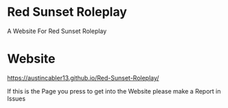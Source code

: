 # Red Sunset Roleplay
A Website For Red Sunset Roleplay

# Website
https://austincabler13.github.io/Red-Sunset-Roleplay/

If this is the Page you press to get into the Website please make a Report in Issues
